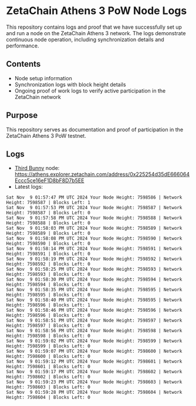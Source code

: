 # ZetaChain Athens 3 PoW Node Logs
This repository contains logs and proof that we have successfully set up and run a node on the ZetaChain Athens 3 network. The logs demonstrate continuous node operation, including synchronization details and performance.

## Contents
- Node setup information
- Synchronization logs with block height details
- Ongoing proof of work logs to verify active participation in the ZetaChain network

## Purpose
This repository serves as documentation and proof of participation in the ZetaChain Athens 3 PoW testnet.

## Logs

- [Third Bunny](https://thirdbunny.xyz/) node: https://athens.explorer.zetachain.com/address/0x225254d35dE666064Eccc5ce16eF1D8bF8D7b5EE
- Latest logs:
```
Sat Nov  9 01:57:47 PM UTC 2024 Your Node Height: 7598586 | Network Height: 7598587 | Blocks Left: 1
Sat Nov  9 01:57:53 PM UTC 2024 Your Node Height: 7598587 | Network Height: 7598587 | Blocks Left: 0
Sat Nov  9 01:57:58 PM UTC 2024 Your Node Height: 7598588 | Network Height: 7598588 | Blocks Left: 0
Sat Nov  9 01:58:03 PM UTC 2024 Your Node Height: 7598589 | Network Height: 7598589 | Blocks Left: 0
Sat Nov  9 01:58:08 PM UTC 2024 Your Node Height: 7598590 | Network Height: 7598590 | Blocks Left: 0
Sat Nov  9 01:58:14 PM UTC 2024 Your Node Height: 7598591 | Network Height: 7598591 | Blocks Left: 0
Sat Nov  9 01:58:19 PM UTC 2024 Your Node Height: 7598592 | Network Height: 7598592 | Blocks Left: 0
Sat Nov  9 01:58:25 PM UTC 2024 Your Node Height: 7598593 | Network Height: 7598593 | Blocks Left: 0
Sat Nov  9 01:58:30 PM UTC 2024 Your Node Height: 7598594 | Network Height: 7598594 | Blocks Left: 0
Sat Nov  9 01:58:35 PM UTC 2024 Your Node Height: 7598595 | Network Height: 7598595 | Blocks Left: 0
Sat Nov  9 01:58:40 PM UTC 2024 Your Node Height: 7598595 | Network Height: 7598596 | Blocks Left: 1
Sat Nov  9 01:58:46 PM UTC 2024 Your Node Height: 7598596 | Network Height: 7598596 | Blocks Left: 0
Sat Nov  9 01:58:51 PM UTC 2024 Your Node Height: 7598597 | Network Height: 7598597 | Blocks Left: 0
Sat Nov  9 01:58:56 PM UTC 2024 Your Node Height: 7598598 | Network Height: 7598598 | Blocks Left: 0
Sat Nov  9 01:59:02 PM UTC 2024 Your Node Height: 7598599 | Network Height: 7598599 | Blocks Left: 0
Sat Nov  9 01:59:07 PM UTC 2024 Your Node Height: 7598600 | Network Height: 7598600 | Blocks Left: 0
Sat Nov  9 01:59:12 PM UTC 2024 Your Node Height: 7598601 | Network Height: 7598601 | Blocks Left: 0
Sat Nov  9 01:59:17 PM UTC 2024 Your Node Height: 7598602 | Network Height: 7598602 | Blocks Left: 0
Sat Nov  9 01:59:23 PM UTC 2024 Your Node Height: 7598603 | Network Height: 7598603 | Blocks Left: 0
Sat Nov  9 01:59:28 PM UTC 2024 Your Node Height: 7598604 | Network Height: 7598604 | Blocks Left: 0
```
